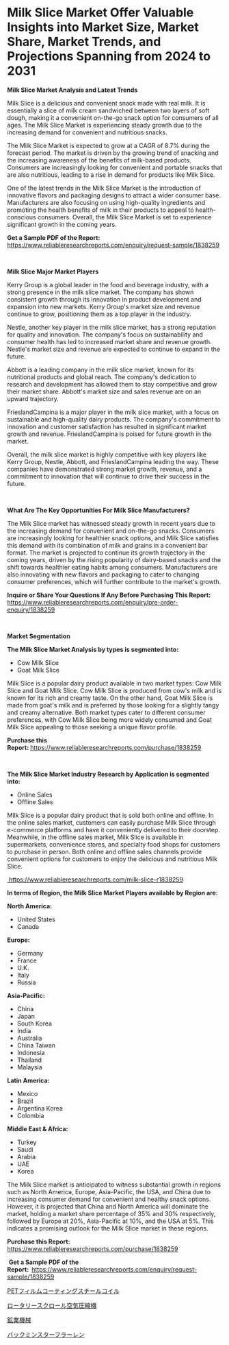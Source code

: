 <p><h1>Milk Slice Market Offer Valuable Insights into Market Size, Market Share, Market Trends, and Projections Spanning from 2024 to 2031</h1></p><p><strong>Milk Slice Market Analysis and Latest Trends</strong></p>
<p><p>Milk Slice is a delicious and convenient snack made with real milk. It is essentially a slice of milk cream sandwiched between two layers of soft dough, making it a convenient on-the-go snack option for consumers of all ages. The Milk Slice Market is experiencing steady growth due to the increasing demand for convenient and nutritious snacks. </p><p>The Milk Slice Market is expected to grow at a CAGR of 8.7% during the forecast period. The market is driven by the growing trend of snacking and the increasing awareness of the benefits of milk-based products. Consumers are increasingly looking for convenient and portable snacks that are also nutritious, leading to a rise in demand for products like Milk Slice.</p><p>One of the latest trends in the Milk Slice Market is the introduction of innovative flavors and packaging designs to attract a wider consumer base. Manufacturers are also focusing on using high-quality ingredients and promoting the health benefits of milk in their products to appeal to health-conscious consumers. Overall, the Milk Slice Market is set to experience significant growth in the coming years.</p></p>
<p><strong>Get a Sample PDF of the Report:&nbsp;</strong> <a href="https://www.reliableresearchreports.com/enquiry/request-sample/1838259">https://www.reliableresearchreports.com/enquiry/request-sample/1838259</a></p>
<p>&nbsp;</p>
<p><strong>Milk Slice Major Market Players</strong></p>
<p><p>Kerry Group is a global leader in the food and beverage industry, with a strong presence in the milk slice market. The company has shown consistent growth through its innovation in product development and expansion into new markets. Kerry Group's market size and revenue continue to grow, positioning them as a top player in the industry.</p><p>Nestle, another key player in the milk slice market, has a strong reputation for quality and innovation. The company's focus on sustainability and consumer health has led to increased market share and revenue growth. Nestle's market size and revenue are expected to continue to expand in the future.</p><p>Abbott is a leading company in the milk slice market, known for its nutritional products and global reach. The company's dedication to research and development has allowed them to stay competitive and grow their market share. Abbott's market size and sales revenue are on an upward trajectory.</p><p>FrieslandCampina is a major player in the milk slice market, with a focus on sustainable and high-quality dairy products. The company's commitment to innovation and customer satisfaction has resulted in significant market growth and revenue. FrieslandCampina is poised for future growth in the market.</p><p>Overall, the milk slice market is highly competitive with key players like Kerry Group, Nestle, Abbott, and FrieslandCampina leading the way. These companies have demonstrated strong market growth, revenue, and a commitment to innovation that will continue to drive their success in the future.</p></p>
<p>&nbsp;</p>
<p><strong>What Are The Key Opportunities For Milk Slice Manufacturers?</strong></p>
<p><p>The Milk Slice market has witnessed steady growth in recent years due to the increasing demand for convenient and on-the-go snacks. Consumers are increasingly looking for healthier snack options, and Milk Slice satisfies this demand with its combination of milk and grains in a convenient bar format. The market is projected to continue its growth trajectory in the coming years, driven by the rising popularity of dairy-based snacks and the shift towards healthier eating habits among consumers. Manufacturers are also innovating with new flavors and packaging to cater to changing consumer preferences, which will further contribute to the market's growth.</p></p>
<p><strong>Inquire or Share Your Questions If Any Before Purchasing This Report:</strong> <a href="https://www.reliableresearchreports.com/enquiry/pre-order-enquiry/1838259">https://www.reliableresearchreports.com/enquiry/pre-order-enquiry/1838259</a></p>
<p>&nbsp;</p>
<p><strong>Market Segmentation</strong></p>
<p><strong>The Milk Slice Market Analysis by types is segmented into:</strong></p>
<p><ul><li>Cow Milk Slice</li><li>Goat Milk Slice</li></ul></p>
<p><p>Milk Slice is a popular dairy product available in two market types: Cow Milk Slice and Goat Milk Slice. Cow Milk Slice is produced from cow's milk and is known for its rich and creamy taste. On the other hand, Goat Milk Slice is made from goat's milk and is preferred by those looking for a slightly tangy and creamy alternative. Both market types cater to different consumer preferences, with Cow Milk Slice being more widely consumed and Goat Milk Slice appealing to those seeking a unique flavor profile.</p></p>
<p><strong>Purchase this Report:&nbsp;</strong><a href="https://www.reliableresearchreports.com/purchase/1838259">https://www.reliableresearchreports.com/purchase/1838259</a></p>
<p>&nbsp;</p>
<p><strong>The Milk Slice Market Industry Research by Application is segmented into:</strong></p>
<p><ul><li>Online Sales</li><li>Offline Sales</li></ul></p>
<p><p>Milk Slice is a popular dairy product that is sold both online and offline. In the online sales market, customers can easily purchase Milk Slice through e-commerce platforms and have it conveniently delivered to their doorstep. Meanwhile, in the offline sales market, Milk Slice is available in supermarkets, convenience stores, and specialty food shops for customers to purchase in person. Both online and offline sales channels provide convenient options for customers to enjoy the delicious and nutritious Milk Slice.</p></p>
<p><a href="https://www.reliableresearchreports.com/milk-slice-r1838259">&nbsp;https://www.reliableresearchreports.com/milk-slice-r1838259</a></p>
<p><strong>In terms of Region, the Milk Slice Market Players available by Region are:</strong></p>
<p>
    <p> <strong> North America: </strong>
        <ul>
            <li>United States</li>
            <li>Canada</li>
        </ul>
        </p> 
    <p> <strong> Europe: </strong>
        <ul>
            <li>Germany</li>
            <li>France</li>
            <li>U.K.</li>
            <li>Italy</li>
            <li>Russia</li>
        </ul>
        </p> 
    <p> <strong> Asia-Pacific: </strong>
        <ul>
            <li>China</li>
            <li>Japan</li>
            <li>South Korea</li>
            <li>India</li>
            <li>Australia</li>
            <li>China Taiwan</li>
            <li>Indonesia</li>
            <li>Thailand</li>
            <li>Malaysia</li>
        </ul>
        </p> 
    <p> <strong> Latin America: </strong>
        <ul>
            <li>Mexico</li>
            <li>Brazil</li>
            <li>Argentina Korea</li>
            <li>Colombia</li>
        </ul>
        </p> 
    <p> <strong> Middle East & Africa: </strong>
        <ul>
            <li>Turkey</li>
            <li>Saudi</li>
            <li>Arabia</li>
            <li>UAE</li>
            <li>Korea</li>
        </ul>
    </p>
    </p>
<p><p>The Milk Slice market is anticipated to witness substantial growth in regions such as North America, Europe, Asia-Pacific, the USA, and China due to increasing consumer demand for convenient and healthy snack options. However, it is projected that China and North America will dominate the market, holding a market share percentage of 35% and 30% respectively, followed by Europe at 20%, Asia-Pacific at 10%, and the USA at 5%. This indicates a promising outlook for the Milk Slice market in these regions.</p></p>
<p><strong>Purchase this Report: </strong><a href="https://www.reliableresearchreports.com/purchase/1838259">https://www.reliableresearchreports.com/purchase/1838259</a></p>
<p>&nbsp;<strong>Get a Sample PDF of the Report:&nbsp;&nbsp;</strong><a href="https://www.reliableresearchreports.com/enquiry/request-sample/1838259">https://www.reliableresearchreports.com/enquiry/request-sample/1838259</a></p>
<p><strong></strong></p>
<p><p><a href="https://github.com/RodHoppe07/Market-Research-Report-List-1/blob/main/546306019161.md">PETフィルムコーティングスチールコイル</a></p><p><a href="https://medium.com/@abdulkoss2015/%E3%83%AD%E3%83%BC%E3%82%BF%E3%83%AA%E3%83%BC%E3%82%B9%E3%82%AF%E3%83%AD%E3%83%BC%E3%83%AB%E3%82%A8%E3%82%A2%E3%82%B3%E3%83%B3%E3%83%97%E3%83%AC%E3%83%83%E3%82%B5%E5%B8%82%E5%A0%B4-%E5%B8%82%E5%A0%B4cagr-%E5%B8%82%E5%A0%B4%E5%8B%95%E5%90%91-%E3%81%8A%E3%82%88%E3%81%B3%E6%88%90%E9%95%B7%E6%88%A6%E7%95%A5%E3%81%AB%E9%96%A2%E3%81%99%E3%82%8Binsights-1fde206a4eaf">ロータリースクロール空気圧縮機</a></p><p><a href="https://medium.com/@brittanyvon2023/%E6%8E%A1%E6%8E%98%E6%A9%9F%E6%A2%B0%E5%B8%82%E5%A0%B4%E3%82%B7%E3%82%A7%E3%82%A2%E3%81%AE%E9%80%B2%E5%8C%96%E3%81%A8%E5%B8%82%E5%A0%B4%E6%88%90%E9%95%B7%E3%83%88%E3%83%AC%E3%83%B3%E3%83%892024%E5%B9%B4%E3%81%8B%E3%82%892031%E5%B9%B4%E3%81%BE%E3%81%A7-df3352ea588e">鉱業機械</a></p><p><a href="https://github.com/laurenreichert/Market-Research-Report-List-1/blob/main/955136619160.md">バックミンスターフラーレン</a></p></p>
